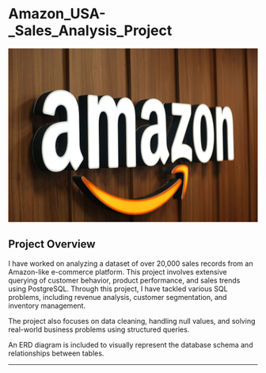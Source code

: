 # Amazon_USA-_Sales_Analysis_Project
<img src="https://github.com/krishnavamsi42/Amazon_USA-_Sales_Analysis_Project/blob/main/Amazon_logo.webp" alt="Amazon Logo" width="750" height="350"/>

## **Project Overview**

I have worked on analyzing a dataset of over 20,000 sales records from an Amazon-like e-commerce platform. This project involves extensive querying of customer behavior, product performance, and sales trends using PostgreSQL. Through this project, I have tackled various SQL problems, including revenue analysis, customer segmentation, and inventory management.

The project also focuses on data cleaning, handling null values, and solving real-world business problems using structured queries.

An ERD diagram is included to visually represent the database schema and relationships between tables.

---
